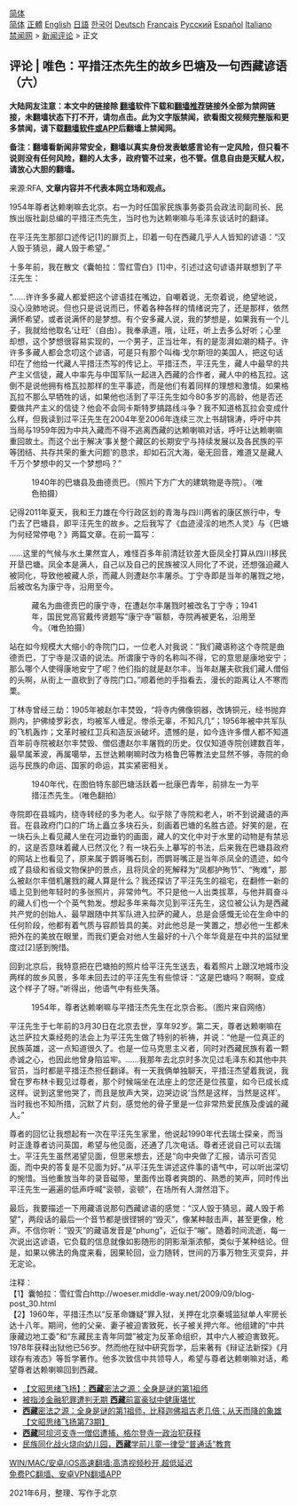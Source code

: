  <!-- 面包屑导航 --> <div class="breadcrumb"><!-- GTranslate: https://gtranslate.io/ -->  <div class="switcher notranslate">  <div class="selected">  <a href="#" onclick="return false;"> 简体</a>  </div>  <div class="option">  <a href="https://www.bannedbook.org" onclick="doGTranslate('zh-CN|zh-CN');jQuery('div.switcher div.selected a').html(jQuery(this).html());return false;" title="简体中文" class="nturl selected"> 简体</a>  <a href="https://www.bannedbook.org/zh-tw/" onclick="doGTranslate('zh-CN|zh-TW');jQuery('div.switcher div.selected a').html(jQuery(this).html());return false;" title="繁體中文" class="nturl"> 正體</a>  <a href="https://www.bannedbook.org/en/" onclick="doGTranslate('zh-CN|en');jQuery('div.switcher div.selected a').html(jQuery(this).html());return false;" title="English" class="nturl"> English</a>  <a href="https://www.bannedbook.org/ja/" onclick="doGTranslate('zh-CN|ja');jQuery('div.switcher div.selected a').html(jQuery(this).html());return false;" title="日本語" class="nturl"> 日語</a>  <a href="https://www.bannedbook.org/ko/" onclick="doGTranslate('zh-CN|ko');jQuery('div.switcher div.selected a').html(jQuery(this).html());return false;" title="한국어" class="nturl"> 한국어</a>  <a href="https://www.bannedbook.org/de/" onclick="doGTranslate('zh-CN|de');jQuery('div.switcher div.selected a').html(jQuery(this).html());return false;" title="Deutsch" class="nturl"> Deutsch</a>  <a href="https://www.bannedbook.org/fr/" onclick="doGTranslate('zh-CN|fr');jQuery('div.switcher div.selected a').html(jQuery(this).html());return false;" title="Français" class="nturl"> Français</a>  <a href="https://www.bannedbook.org/ru/" onclick="doGTranslate('zh-CN|ru');jQuery('div.switcher div.selected a').html(jQuery(this).html());return false;" title="Русский" class="nturl"> Русский</a>  <a href="https://www.bannedbook.org/es/" onclick="doGTranslate('zh-CN|es');jQuery('div.switcher div.selected a').html(jQuery(this).html());return false;" title="Español" class="nturl"> Español</a>  <a href="https://www.bannedbook.org/it/" onclick="doGTranslate('zh-CN|it');jQuery('div.switcher div.selected a').html(jQuery(this).html());return false;" title="Italiano" class="nturl"> Italiano</a>  </div>  </div>      <div class='breadcrumb-sub'><!-- Breadcrumb NavXT 6.3.0 --> <a href="https://www.bannedbook.org/" class="home">禁闻网</a> &gt; <a href="https://www.bannedbook.org/bnews/comments/" class="category">新闻评论</a> &gt; 正文</div></div><h2>评论 | 唯色：平措汪杰先生的故乡巴塘及一句西藏谚语（六）</h2> <p class="notice"><b>大陆网友注意：本文中的链接除 <a href="https://github.com/bannedbook/fanqiang" >翻墙</a>软件下载和<a href="https://github.com/killgcd/justmysocks/blob/master/README.md">翻墙推荐</a>链接外全部为禁网链接，未翻墙状态下打不开，请勿点击。此为文字版禁闻，欲看图文视频完整版和更多禁闻，请下载<a href="https://github.com/bannedbook/fanqiang">翻墙软件或APP</a>后翻墙上禁闻网。</p><p>备注：翻墙看新闻非常安全，翻墙以真实身份发表敏感言论有一定风险，但只看不说则没有任何风险，翻的人太多，政府管不过来，也不管。信息自由是天赋人权，请放心大胆的翻墙。</b></p>  <div class="entry"> <p>来源:RFA, <strong>文章内容并不代表本网立场和观点。</strong></p> <p>1954&#24180;&#23562;&#32773;&#36798;&#36182;&#21895;&#22043;&#21435;&#21271;&#20140;&#12290;&#21491;&#19968;&#20026;&#26102;&#20219;&#22269;&#23478;&#27665;&#26063;&#20107;&#21153;&#22996;&#21592;&#20250;&#25919;&#27861;&#21496;&#21103;&#21496;&#38271;&#12289;&#27665;&#26063;&#20986;&#29256;&#31038;&#21103;&#24635;&#32534;&#30340;&#24179;&#25514;&#27754;&#26480;&#20808;&#29983;&#65292;&#24403;&#26102;&#20063;&#20026;&#36798;&#36182;&#21895;&#22043;&#19982;&#27611;&#27901;&#19996;&#35848;&#35805;&#26102;&#30340;&#32763;&#35793;&#12290;             </p> <p>&#22312;&#24179;&#27754;&#20808;&#29983;&#37027;&#37096;&#21475;&#36848;&#20256;&#35760;[1]&#30340;&#25161;&#39029;&#19978;&#65292;&#21360;&#30528;&#19968;&#21477;&#22312;&#35199;&#34255;&#20960;&#20046;&#20154;&#20154;&#30342;&#30693;&#30340;&#35866;&#35821;&#65306;&#8220;&#27721;&#20154;&#27585;&#20110;&#29468;&#24524;&#65292;&#34255;&#20154;&#27585;&#20110;&#24076;&#26395;&#12290;&#8221;</p> <p>&#21313;&#22810;&#24180;&#21069;&#65292;&#25105;&#22312;&#25955;&#25991;&#12298;&#22218;&#24085;&#25289;&#65306;&#38634;&#32418;&#38634;&#30333;&#12299;[1]&#20013;&#65292;&#24341;&#36848;&#36807;&#36825;&#21477;&#35866;&#35821;&#24182;&#32852;&#24819;&#21040;&#20102;&#24179;&#27754;&#20808;&#29983;&#65306;</p>  <p>&#8220;&#8230;&#8230;&#35768;&#35768;&#22810;&#22810;&#34255;&#20154;&#37117;&#29233;&#25226;&#36825;&#20010;&#35866;&#35821;&#25346;&#22312;&#22068;&#36793;&#65292;&#33258;&#22066;&#30528;&#35828;&#65292;&#26080;&#22856;&#30528;&#35828;&#65292;&#32477;&#26395;&#22320;&#35828;&#65292;&#27809;&#24515;&#27809;&#32954;&#22320;&#35828;&#12290;&#20294;&#20063;&#21482;&#26159;&#35828;&#35828;&#32780;&#24050;&#65292;&#24576;&#30528;&#21508;&#31181;&#21508;&#26679;&#30340;&#24773;&#32490;&#35828;&#23436;&#20102;&#65292;&#36824;&#26159;&#37027;&#26679;&#65292;&#20381;&#28982;&#28385;&#24576;&#24076;&#26395;&#65292;&#25110;&#32773;&#35828;&#28385;&#24576;&#30340;&#26159;&#26790;&#24819;&#12290;&#26377;&#20010;&#23433;&#22810;&#34255;&#20154;&#35828;&#65292;&#25105;&#30340;&#26790;&#24819;&#26159;&#65292;&#22914;&#26524;&#25105;&#26377;&#19968;&#20010;&#20799;&#23376;&#65292;&#25105;&#23601;&#32473;&#20182;&#21462;&#21517;&#8216;&#35753;&#26106;&#8217;&#65288;&#33258;&#30001;&#65289;&#12290;&#25105;&#22857;&#25215;&#36947;&#65292;&#21734;&#65292;&#35753;&#26106;&#65292;&#21548;&#19978;&#21435;&#22810;&#20040;&#22909;&#21548;&#65307;&#24515;&#37324;&#21364;&#24819;&#65292;&#36825;&#20010;&#26790;&#24819;&#24456;&#23481;&#26131;&#23454;&#29616;&#30340;&#65292;&#19968;&#20010;&#30007;&#23376;&#65292;&#27491;&#24403;&#22766;&#24180;&#65292;&#26377;&#30340;&#26159;&#28558;&#28227;&#22914;&#28526;&#30340;&#31934;&#23376;&#12290;&#35768;&#35768;&#22810;&#22810;&#34255;&#20154;&#37117;&#20250;&#24565;&#21480;&#36825;&#20010;&#35866;&#35821;&#65292;&#21487;&#26159;&#21482;&#26377;&#37027;&#20010;&#21483;&#26757;&#183;&#25096;&#23572;&#26031;&#22374;&#30340;&#32654;&#22269;&#20154;&#65292;&#25226;&#36825;&#21477;&#35805;&#21360;&#22312;&#20102;&#20182;&#32473;&#19968;&#20195;&#34255;&#20154;&#24179;&#25514;&#27754;&#26480;&#20889;&#30340;&#20256;&#35760;&#19978;&#12290;&#24179;&#25514;&#27754;&#26480;&#65292;&#24179;&#27754;&#20808;&#29983;&#65292;&#34255;&#20154;&#20013;&#26368;&#26089;&#30340;&#20849;&#20135;&#20027;&#20041;&#20449;&#24466;&#65292;&#34255;&#20154;&#20013;&#29575;&#20808;&#19982;&#20013;&#22269;&#20891;&#38431;&#19968;&#36215;&#36827;&#20837;&#35199;&#34255;&#30340;&#21512;&#20316;&#32773;&#65292;&#34255;&#20154;&#20013;&#30340;&#26684;&#29926;&#25289;&#12290;&#36825;&#20498;&#19981;&#26159;&#35828;&#20182;&#25317;&#26377;&#26684;&#29926;&#25289;&#37027;&#26679;&#30340;&#29983;&#24179;&#20107;&#36857;&#65292;&#32780;&#26159;&#20182;&#20204;&#26377;&#30528;&#21516;&#26679;&#30340;&#29702;&#24819;&#21644;&#28608;&#24773;&#12290;&#22914;&#26524;&#26684;&#29926;&#25289;&#19981;&#37027;&#20040;&#26089;&#29306;&#29298;&#30340;&#35805;&#65292;&#22914;&#26524;&#20182;&#20063;&#27963;&#21040;&#20102;&#24179;&#27754;&#20808;&#29983;&#22914;&#20170;80&#22810;&#23681;&#30340;&#39640;&#40836;&#65292;&#20182;&#26159;&#21542;&#36824;&#35201;&#20570;&#20849;&#20135;&#20027;&#20041;&#30340;&#20449;&#24466;&#65311;&#20182;&#20250;&#19981;&#20250;&#21516;&#21345;&#26031;&#29305;&#32599;&#25630;&#36335;&#32447;&#26007;&#20105;&#65311;&#25105;&#19981;&#30693;&#36947;&#26684;&#29926;&#25289;&#20250;&#21464;&#25104;&#20160;&#20040;&#26679;&#65292;&#20294;&#25105;&#35835;&#21040;&#36807;&#24179;&#27754;&#20808;&#29983;&#22312;2004&#24180;&#33267;2006&#24180;&#36830;&#32493;&#19977;&#27425;&#19978;&#20070;&#32993;&#38182;&#28059;&#65292;&#21628;&#21505;&#20013;&#20849;&#24403;&#23616;&#19982;1959&#24180;&#22240;&#20026;&#20013;&#20849;&#20837;&#34255;&#32780;&#19981;&#24471;&#19981;&#36867;&#31163;&#35199;&#34255;&#30340;&#36798;&#36182;&#21895;&#22043;&#23545;&#35805;&#65292;&#21628;&#21505;&#35753;&#36798;&#36182;&#21895;&#22043;&#37325;&#22238;&#25925;&#22303;&#12290;&#32780;&#36825;&#20010;&#20986;&#20110;&#35299;&#20915;&#8216;&#20107;&#20851;&#25972;&#20010;&#34255;&#21306;&#30340;&#38271;&#26399;&#23433;&#23425;&#19982;&#25345;&#32493;&#21457;&#23637;&#20197;&#21450;&#21508;&#27665;&#26063;&#30340;&#24179;&#31561;&#22242;&#32467;&#12289;&#20849;&#23384;&#20849;&#33635;&#30340;&#37325;&#22823;&#38382;&#39064;&#8217;&#30340;&#24691;&#27714;&#65292;&#21364;&#22914;&#30707;&#27785;&#22823;&#28023;&#65292;&#27627;&#26080;&#22238;&#38899;&#65292;&#38590;&#36947;&#21448;&#26159;&#34255;&#20154;&#21315;&#19975;&#20010;&#26790;&#24819;&#20013;&#30340;&#21448;&#19968;&#20010;&#26790;&#24819;&#21527;&#65311;&#8221;</p> <figure> <figcaption>1940&#24180;&#30340;&#24052;&#22616;&#21439;&#21450;&#26354;&#24503;&#36129;&#24052;&#12290;&#65288;&#29031;&#29255;&#19979;&#26041;&#24191;&#22823;&#30340;&#24314;&#31569;&#29289;&#26159;&#23546;&#38498;&#65289;&#12290;&#65288;&#21807;&#33394;&#25293;&#25668;&#65289;</figcaption></figure> <p>&#35760;&#24471;2011&#24180;&#22799;&#22825;&#65292;&#25105;&#21644;&#29579;&#21147;&#38596;&#22312;&#20170;&#34892;&#25919;&#21306;&#21010;&#30340;&#38738;&#28023;&#19982;&#22235;&#24029;&#20004;&#30465;&#30340;&#24247;&#21306;&#26053;&#34892;&#20013;&#65292;&#19987;&#38376;&#21435;&#20102;&#24052;&#22616;&#21439;&#65292;&#21363;&#24179;&#27754;&#20808;&#29983;&#30340;&#25925;&#20065;&#12290;&#20043;&#21518;&#25105;&#20889;&#20102;&#12298;&#34880;&#36857;&#28024;&#28139;&#30340;&#22320;&#26480;&#20154;&#28789;&#12299;&#19982;&#12298;&#24052;&#22616;&#20026;&#20309;&#32463;&#24120;&#20572;&#30005;&#65311;&#12299;&#20004;&#31687;&#25991;&#31456;&#12290;&#22312;&#21069;&#19968;&#31687;&#20889;&#65306;</p> <p>&#8230;&#8230;&#36825;&#37324;&#30340;&#27668;&#20505;&#19982;&#27700;&#22303;&#26524;&#28982;&#23452;&#20154;&#65292;&#38590;&#24618;&#30334;&#22810;&#24180;&#21069;&#28165;&#24311;&#38054;&#24046;&#22823;&#33251;&#20964;&#20840;&#25171;&#31639;&#20174;&#22235;&#24029;&#31227;&#27665;&#24320;&#22438;&#24052;&#22616;&#12290;&#20964;&#20840;&#26412;&#26159;&#28385;&#20154;&#65292;&#33258;&#24049;&#20197;&#21450;&#33258;&#24049;&#30340;&#27665;&#26063;&#34987;&#27721;&#20154;&#21516;&#21270;&#20102;&#19981;&#35828;&#65292;&#36824;&#24819;&#24378;&#36843;&#34255;&#20154;&#34987;&#21516;&#21270;&#65292;&#23548;&#33268;&#20182;&#34987;&#34255;&#20154;&#26432;&#65292;&#32780;&#34255;&#20154;&#21017;&#36973;&#36213;&#23572;&#20016;&#23648;&#26432;&#12290;&#19969;&#23425;&#23546;&#21363;&#26159;&#24403;&#24180;&#30340;&#23648;&#25134;&#20043;&#22320;&#65292;&#21518;&#34987;&#25913;&#21517;&#20026;&#24247;&#23425;&#23546;&#65292;&#27839;&#29992;&#33267;&#20170;&#12290;</p> <figure> <figcaption>&#34255;&#21517;&#20026;&#26354;&#24503;&#36129;&#24052;&#30340;&#24247;&#23425;&#23546;&#65292;&#22312;&#36973;&#36213;&#23572;&#20016;&#23648;&#25134;&#26102;&#34987;&#25913;&#21517;&#19969;&#23425;&#23546;&#65307;1941&#24180;&#65292;&#22269;&#27665;&#20826;&#39640;&#23448;&#25140;&#20256;&#36132;&#39064;&#20889;&#8220;&#24247;&#23425;&#23546;&#8221;&#21310;&#39069;&#65292;&#23546;&#38498;&#20877;&#34987;&#26356;&#21517;&#65292;&#27839;&#29992;&#33267;&#20170;&#12290;&#65288;&#21807;&#33394;&#25293;&#25668;&#65289;</figcaption></figure> <p>&#31449;&#22312;&#22914;&#20170;&#35268;&#27169;&#22823;&#22823;&#32553;&#23567;&#30340;&#23546;&#38498;&#38376;&#21475;&#65292;&#19968;&#20301;&#32769;&#20154;&#23545;&#25105;&#35828;&#65306;&#8220;&#25105;&#20204;&#34255;&#35821;&#31216;&#36825;&#20010;&#23546;&#38498;&#26159;&#26354;&#24503;&#36129;&#24052;&#65292;&#19969;&#23425;&#23546;&#26159;&#27721;&#35821;&#30340;&#35828;&#27861;&#12290;&#25152;&#35859;&#24247;&#23425;&#23546;&#30340;&#21517;&#31216;&#21483;&#19981;&#24471;&#65292;&#23427;&#30340;&#24847;&#24605;&#26159;&#24247;&#22320;&#23433;&#23425;&#65307;&#37027;&#20040;&#21738;&#20010;&#20154;&#20351;&#24471;&#24247;&#22320;&#23433;&#23425;&#20102;&#21602;&#65311;&#20182;&#20204;&#25351;&#30340;&#23601;&#26159;&#36213;&#23572;&#20016;&#12290;&#24403;&#24180;&#36213;&#23648;&#22827;&#30733;&#25105;&#20204;&#34255;&#20154;&#20711;&#20439;&#30340;&#22836;&#21834;&#65292;&#20174;&#34903;&#19978;&#19968;&#30452;&#30733;&#21040;&#20102;&#23546;&#38498;&#38376;&#21475;&#12290;&#8221;&#39034;&#30528;&#20182;&#30340;&#25163;&#25351;&#30475;&#21435;&#65292;&#28459;&#38271;&#30340;&#36317;&#31163;&#35753;&#20154;&#19981;&#23506;&#32780;&#26647;&#12290;</p>  <p>&#19969;&#26519;&#23546;&#26366;&#32463;&#19977;&#21163;&#65306;1905&#24180;&#34987;&#36213;&#23572;&#20016;&#28954;&#27585;&#65292;&#8220;&#23558;&#23546;&#20869;&#20315;&#20687;&#38108;&#22120;&#65292;&#25913;&#38136;&#38108;&#20803;&#65292;&#32463;&#20070;&#25243;&#24323;&#21397;&#20869;&#65292;&#25252;&#20315;&#32491;&#32599;&#24425;&#34915;&#65292;&#22343;&#34987;&#20891;&#20154;&#32544;&#36275;&#12290;&#24808;&#26432;&#26080;&#36764;&#65292;&#19981;&#30693;&#20961;&#20960;&#8221;&#65307;1956&#24180;&#34987;&#20013;&#20849;&#20891;&#38431;&#30340;&#39134;&#26426;&#36720;&#28856;&#65307;&#25991;&#38761;&#26102;&#34987;&#32418;&#21355;&#20853;&#21644;&#36896;&#21453;&#27966;&#30772;&#22351;&#12290;&#36951;&#25022;&#30340;&#26159;&#65292;&#22914;&#20170;&#36830;&#35768;&#22810;&#20711;&#20154;&#37117;&#19981;&#30693;&#36947;&#30334;&#24180;&#21069;&#23546;&#38498;&#34987;&#36213;&#23572;&#20016;&#28954;&#27585;&#12289;&#20711;&#20387;&#36973;&#36213;&#23572;&#20016;&#23648;&#25134;&#30340;&#21382;&#21490;&#12290;&#20165;&#20165;&#30693;&#36947;&#23546;&#38498;&#21019;&#24314;&#25968;&#30334;&#24180;&#65292;&#26368;&#26089;&#23646;&#33519;&#27874;&#65292;&#20877;&#23646;&#22134;&#20030;&#65292;&#20116;&#19990;&#36798;&#36182;&#21895;&#22043;&#26102;&#25913;&#20026;&#26684;&#40065;&#24052;&#31561;&#25945;&#27861;&#21490;&#26174;&#28982;&#19981;&#22815;&#65292;&#23546;&#38498;&#30340;&#21629;&#36816;&#19982;&#27665;&#26063;&#30340;&#21629;&#36816;&#12289;&#22269;&#23478;&#30340;&#21629;&#36816;&#65292;&#20854;&#23454;&#32039;&#23494;&#30456;&#20851;&#12290;</p> <p><figure> <figcaption>1940&#24180;&#20195;&#65292;&#22312;&#22270;&#20271;&#29305;&#19996;&#37096;&#24052;&#22616;&#27963;&#36291;&#30528;&#19968;&#25209;&#24247;&#24052;&#38738;&#24180;&#65292;&#21069;&#25490;&#24038;&#19968;&#20026;&#24179;&#25514;&#27754;&#26480;&#20808;&#29983;&#12290;&#65288;&#21807;&#33394;&#32763;&#25293;&#65289;</figcaption></figure> <p>&#23546;&#38498;&#21363;&#22312;&#21439;&#22478;&#20869;&#65292;&#32469;&#23546;&#36716;&#32463;&#30340;&#22810;&#20026;&#32769;&#20154;&#12290;&#20284;&#20046;&#38500;&#20102;&#23546;&#38498;&#21644;&#32769;&#20154;&#65292;&#21548;&#19981;&#21040;&#35828;&#34255;&#35821;&#30340;&#22768;&#38899;&#12290;&#22312;&#21439;&#25919;&#24220;&#38376;&#21475;&#30340;&#24191;&#22330;&#19978;&#30679;&#31435;&#22810;&#22359;&#30707;&#22836;&#65292;&#21051;&#30011;&#30528;&#24052;&#22616;&#30340;&#21517;&#32988;&#21476;&#36857;&#12290;&#22909;&#31505;&#30340;&#26159;&#65292;&#22312;&#19968;&#22359;&#30707;&#22836;&#19978;&#30475;&#35265;&#34255;&#20154;&#22352;&#22312;&#27827;&#36793;&#22402;&#38035;&#30340;&#30011;&#38754;&#65292;&#34255;&#20154;&#30340;&#25991;&#21270;&#20013;&#23545;&#20110;&#27700;&#37324;&#30340;&#21160;&#29289;&#26159;&#26377;&#31105;&#24524;&#30340;&#65292;&#36825;&#26159;&#21542;&#24847;&#21619;&#30528;&#34255;&#20154;&#24050;&#28982;&#27721;&#21270;&#65311;&#26377;&#19968;&#22359;&#30707;&#22836;&#19978;&#25721;&#20889;&#30340;&#20070;&#27861;&#65292;&#21518;&#26469;&#25105;&#22312;&#24052;&#22616;&#21439;&#25919;&#24220;&#30340;&#32593;&#31449;&#19978;&#20063;&#30475;&#35265;&#20102;&#65292;&#21407;&#26469;&#23646;&#20110;&#40550;&#21733;&#22068;&#30707;&#21051;&#65292;&#32780;&#40550;&#21733;&#22068;&#27491;&#26159;&#24403;&#24180;&#26432;&#20964;&#20840;&#30340;&#36951;&#36857;&#65292;&#22914;&#20170;&#25104;&#20102;&#21439;&#32423;&#21644;&#30465;&#32423;&#25991;&#29289;&#20445;&#25252;&#30340;&#26223;&#28857;&#65292;&#19988;&#23558;&#20964;&#20840;&#30340;&#27515;&#35299;&#37322;&#20026;&#8220;&#20964;&#37117;&#25252;&#27529;&#33410;&#8221;&#12289;&#8220;&#27529;&#38590;&#8221;&#65292;&#37027;&#20040;&#34987;&#36213;&#23572;&#20016;&#20511;&#26426;&#23648;&#25134;&#30340;&#34255;&#20154;&#31639;&#26159;&#20160;&#20040;&#65311;&#25105;&#36824;&#25506;&#35775;&#20102;&#24179;&#27754;&#20808;&#29983;&#30340;&#31062;&#23429;&#65292;&#22312;&#32763;&#20462;&#19968;&#26032;&#30340;&#22681;&#19978;&#35265;&#21040;&#20182;&#24180;&#36731;&#26102;&#30340;&#22810;&#24352;&#29031;&#29255;&#65292;&#38750;&#24120;&#24069;&#27668;&#12290;&#19981;&#21482;&#26159;&#20182;&#19968;&#20154;&#20986;&#31867;&#25300;&#33795;&#65292;&#19982;&#20182;&#24182;&#32937;&#22859;&#26007;&#30340;&#34255;&#20154;&#20204;&#20063;&#19968;&#20010;&#20010;&#33521;&#27668;&#21187;&#21457;&#12290;&#24819;&#36215;&#22810;&#24180;&#26469;&#27599;&#27425;&#35265;&#21040;&#24179;&#27754;&#20808;&#29983;&#65292;&#36825;&#20301;&#34987;&#20844;&#35748;&#20026;&#26159;&#35199;&#34255;&#20849;&#20135;&#20826;&#30340;&#21019;&#22987;&#20154;&#12289;&#26368;&#26089;&#36319;&#38543;&#20013;&#20849;&#20891;&#38431;&#36827;&#20837;&#25289;&#33832;&#30340;&#34255;&#20154;&#65292;&#24635;&#26159;&#20250;&#24863;&#24936;&#26080;&#35770;&#22312;&#29983;&#21629;&#20013;&#30340;&#20219;&#20309;&#38454;&#27573;&#65292;&#20182;&#37117;&#26377;&#30528;&#27668;&#36136;&#19982;&#23481;&#39068;&#30342;&#20855;&#30340;&#32654;&#12290;&#23545;&#27492;&#20182;&#24635;&#26159;&#19968;&#31505;&#32622;&#20043;&#65292;&#24819;&#24517;&#20182;&#19968;&#29983;&#37117;&#26410;&#25226;&#22806;&#22312;&#30340;&#32654;&#25918;&#22312;&#30524;&#37324;&#65292;&#32780;&#25105;&#20204;&#26356;&#20250;&#23545;&#20182;&#20154;&#29983;&#26368;&#22909;&#30340;&#21313;&#20843;&#20010;&#24180;&#21326;&#31455;&#26159;&#22312;&#20013;&#20849;&#30340;&#30417;&#29425;&#37324;&#24230;&#36807;[2]&#24863;&#21040;&#24779;&#24796;&#12290;</p> <p>&#22238;&#21040;&#21271;&#20140;&#21518;&#65292;&#25105;&#29305;&#24847;&#25226;&#22312;&#24052;&#22616;&#25293;&#30340;&#29031;&#29255;&#32473;&#24179;&#27754;&#20808;&#29983;&#36865;&#21435;&#65292;&#30475;&#30528;&#29031;&#29255;&#19978;&#36319;&#27721;&#22320;&#22478;&#24066;&#27809;&#20004;&#26679;&#30340;&#25925;&#20065;&#39118;&#26223;&#65292;&#22810;&#24180;&#26410;&#22238;&#21435;&#36807;&#30340;&#24179;&#27754;&#20808;&#29983;&#26377;&#20123;&#24778;&#35766;&#65306;&#8220;&#36825;&#26159;&#24052;&#22616;&#21527;&#65311;&#21834;&#21834;&#65292;&#21464;&#25104;&#36825;&#20010;&#26679;&#23376;&#20102;&#21568;&#12290;&#8221;&#21548;&#24471;&#20986;&#65292;&#20182;&#35821;&#27668;&#20013;&#26377;&#20123;&#22833;&#33853;&#12290;</p> <p><figure> <figcaption>1954&#24180;&#65292;&#23562;&#32773;&#36798;&#36182;&#21895;&#22043;&#19982;&#24179;&#25514;&#27754;&#26480;&#20808;&#29983;&#22312;&#21271;&#20140;&#21512;&#24433;&#12290;&#65288;&#22270;&#29255;&#26469;&#33258;&#32593;&#32476;&#65289;</figcaption></figure> </p>  <p>&#24179;&#27754;&#20808;&#29983;&#20110;&#19971;&#24180;&#21069;&#30340;3&#26376;30&#26085;&#22312;&#21271;&#20140;&#21435;&#19990;&#65292;&#20139;&#24180;92&#23681;&#12290;&#31532;&#20108;&#22825;&#65292;&#23562;&#32773;&#36798;&#36182;&#21895;&#22043;&#22312;&#36798;&#20848;&#33832;&#25289;&#22823;&#20056;&#32463;&#33489;&#30340;&#27861;&#20250;&#19978;&#20026;&#24179;&#27754;&#20808;&#29983;&#20570;&#20102;&#29305;&#21035;&#30340;&#31048;&#31095;&#65292;&#24182;&#35828;&#65306;&#8220;&#20182;&#26159;&#19968;&#20301;&#30495;&#27491;&#30340;&#27665;&#26063;&#33521;&#38596;&#65292;&#36825;&#19968;&#28857;&#30693;&#36947;&#24456;&#20037;&#20102;&#12290;&#20063;&#26159;&#19968;&#20301;&#39532;&#20811;&#24605;&#20027;&#20041;&#32773;&#65292;&#21516;&#26102;&#23545;&#35199;&#34255;&#27665;&#26063;&#26377;&#30528;&#19968;&#39063;&#36196;&#35802;&#20043;&#24515;&#65292;&#20063;&#22240;&#27492;&#20182;&#26366;&#36523;&#38519;&#30417;&#29282;&#12290;&#8230;&#8230;&#25105;&#37027;&#24180;&#21435;&#21271;&#20140;&#26102;&#22810;&#27425;&#35265;&#36807;&#27611;&#27901;&#19996;&#21644;&#20854;&#20182;&#20013;&#20849;&#23448;&#21592;&#65292;&#24403;&#26102;&#37117;&#26159;&#24179;&#25514;&#27754;&#26480;&#25285;&#20219;&#32763;&#35793;&#12290;&#26377;&#19968;&#22825;&#25105;&#20457;&#21333;&#29420;&#32842;&#22825;&#65292;&#24179;&#25514;&#27754;&#26480;&#26395;&#30528;&#25105;&#35828;&#65292;&#25105;&#26366;&#22312;&#32599;&#24067;&#26519;&#21345;&#35280;&#35265;&#36807;&#23562;&#32773;&#65292;&#37027;&#20010;&#26102;&#20505;&#31471;&#22352;&#22312;&#27861;&#24231;&#19978;&#30340;&#24744;&#36824;&#26159;&#20301;&#23401;&#31461;&#65292;&#22914;&#20170;&#24050;&#25104;&#38271;&#25104;&#36825;&#26679;&#12290;&#35828;&#21040;&#36825;&#37324;&#20182;&#21741;&#20102;&#65292;&#32780;&#19988;&#26159;&#25918;&#22768;&#22823;&#21741;&#65292;&#36793;&#21741;&#36793;&#35828;&#8216;&#24403;&#28982;&#26159;&#36825;&#26679;&#65292;&#24403;&#28982;&#26159;&#36825;&#26679;&#8217;&#12290;&#24403;&#26102;&#25105;&#20063;&#19981;&#30693;&#25152;&#25514;&#65292;&#27785;&#40664;&#20102;&#29255;&#21051;&#65292;&#24863;&#35273;&#20182;&#30340;&#39592;&#23376;&#37324;&#26159;&#19968;&#20301;&#38750;&#24120;&#28909;&#29233;&#27665;&#26063;&#21450;&#34388;&#35802;&#30340;&#34255;&#20154;&#12290;&#8221;</p> <p>&#23562;&#32773;&#30340;&#22238;&#24518;&#35753;&#25105;&#24819;&#36215;&#26377;&#19968;&#27425;&#22312;&#24179;&#27754;&#20808;&#29983;&#23478;&#37324;&#65292;&#20182;&#35828;&#36215;1990&#24180;&#20195;&#21435;&#29790;&#22763;&#25506;&#20146;&#65292;&#32780;&#24403;&#26102;&#27491;&#36898;&#23562;&#32773;&#35775;&#38382;&#33521;&#22269;&#65292;&#24076;&#26395;&#19982;&#20182;&#35265;&#38754;&#65292;&#36824;&#36890;&#20102;&#20960;&#27425;&#30005;&#35805;&#12290;&#23562;&#32773;&#36824;&#35828;&#33258;&#24049;&#21487;&#20197;&#21435;&#29790;&#22763;&#12290;&#24179;&#27754;&#20808;&#29983;&#34429;&#28982;&#28212;&#26395;&#35265;&#38754;&#65292;&#20294;&#24605;&#26469;&#24819;&#21435;&#65292;&#36824;&#26159;&#8220;&#21521;&#20013;&#22830;&#20570;&#20102;&#27719;&#25253;&#65292;&#35831;&#31034;&#21487;&#21542;&#35265;&#38754;&#65292;&#32780;&#20013;&#22830;&#30340;&#31572;&#22797;&#26159;&#19981;&#35265;&#38754;&#20026;&#22909;&#12290;&#8221;&#20174;&#24179;&#27754;&#20808;&#29983;&#35762;&#36848;&#36825;&#20214;&#20107;&#30340;&#35821;&#27668;&#20013;&#65292;&#21487;&#20197;&#21548;&#20986;&#28145;&#20999;&#30340;&#24779;&#24796;&#12290;&#24403;&#20182;&#37325;&#25918;&#24403;&#24180;&#30340;&#24405;&#38899;&#30913;&#24102;&#65292;&#37324;&#38754;&#20256;&#20986;&#23562;&#32773;&#29245;&#26391;&#30340;&#12289;&#29087;&#24713;&#30340;&#31505;&#22768;&#65292;&#21516;&#26102;&#20256;&#20986;&#24179;&#27754;&#20808;&#29983;&#19968;&#36941;&#36941;&#30340;&#20302;&#22768;&#21628;&#21898;&#8220;&#34926;&#39039;&#65292;&#34926;&#39039;&#8221;&#65292;&#22312;&#22330;&#25152;&#26377;&#20154;&#28536;&#28982;&#27882;&#19979;&#12290;</p> <p>&#26368;&#21518;&#65292;&#25105;&#35201;&#25551;&#36848;&#19968;&#19979;&#29992;&#34255;&#35821;&#35828;&#37027;&#21477;&#35199;&#34255;&#35866;&#35821;&#30340;&#24863;&#35273;&#65306;&#8220;&#27721;&#20154;&#27585;&#20110;&#29468;&#24524;&#65292;&#34255;&#20154;&#27585;&#20110;&#24076;&#26395;&#8221;&#65292;&#20004;&#27573;&#35805;&#30340;&#26368;&#21518;&#19968;&#20010;&#38899;&#33410;&#37117;&#26159;&#24456;&#38143;&#38197;&#30340;&#8220;&#27585;&#28781;&#8221;&#65292;&#20687;&#26576;&#31181;&#25970;&#20987;&#22768;&#65292;&#29978;&#33267;&#26356;&#20687;&#65292;&#26538;&#22768;&#12290;&#19981;&#20449;&#20320;&#21548;&#65306;&#8220;&#27585;&#28781;&#8221;&#30340;&#34255;&#35821;&#21457;&#38899;&#26159;&#8220;phung&#8221;&#65292;&#36817;&#20284;&#20110;&#8220;&#22051;&#8221;&#12290;&#38543;&#30528;&#26102;&#38388;&#27969;&#36893;&#65292;&#27599;&#19968;&#27425;&#35828;&#20986;&#36825;&#35866;&#35821;&#65292;&#23427;&#36127;&#36733;&#30340;&#20449;&#24687;&#23601;&#20687;&#22914;&#24433;&#38543;&#24418;&#30340;&#38452;&#24433;&#28176;&#28176;&#27987;&#37057;&#65292;&#31867;&#20284;&#20110;&#26576;&#31181;&#32467;&#35770;&#12290;&#20294;&#26159;&#65292;&#22914;&#26524;&#20197;&#20315;&#27861;&#30340;&#35282;&#24230;&#26469;&#30475;&#65292;&#22240;&#26524;&#36718;&#22238;&#65292;&#19994;&#21147;&#38543;&#36716;&#65292;&#19990;&#38388;&#30340;&#19975;&#20107;&#19975;&#29289;&#29983;&#28781;&#21464;&#24322;&#65292;&#24182;&#26080;&#23450;&#35770;&#12290;</p> <p>&#27880;&#37322;&#65306;<br />&#12304;1&#12305;&#22218;&#24085;&#25289;&#65306;&#38634;&#32418;&#38634;&#30333;http://woeser.middle-way.net/2009/09/blog-post_30.html<br />&#12304;2&#12305;1960&#24180;&#65292;&#24179;&#25514;&#27754;&#26480;&#20197;&#8220;&#21453;&#38761;&#21629;&#23244;&#30097;&#8221;&#32618;&#20837;&#29425;&#65292;&#20851;&#25276;&#22312;&#21271;&#20140;&#31206;&#22478;&#30417;&#29425;&#21333;&#20154;&#29282;&#25151;&#38271;&#36798;&#21313;&#20843;&#24180;&#12290;&#26399;&#38388;&#65292;&#20182;&#30340;&#29238;&#20146;&#12289;&#22971;&#23376;&#34987;&#36843;&#23475;&#33268;&#27515;&#65292;&#38271;&#23376;&#34987;&#20851;&#25276;&#20845;&#24180;&#12290;&#20182;&#32452;&#24314;&#30340;&#8220;&#20013;&#20849;&#24247;&#34255;&#36793;&#22320;&#24037;&#22996;&#8221;&#21644;&#8220;&#19996;&#34255;&#27665;&#20027;&#38738;&#24180;&#21516;&#30431;&#8221;&#34987;&#23450;&#20026;&#21453;&#38761;&#21629;&#32452;&#32455;&#65292;&#20854;&#20013;&#20845;&#20154;&#34987;&#36843;&#23475;&#33268;&#27515;&#12290;1978&#24180;&#33719;&#37322;&#20986;&#29425;&#20182;&#24050;56&#23681;&#12290;&#28982;&#32780;&#20182;&#22312;&#29425;&#20013;&#30740;&#31350;&#21746;&#23398;&#65292;&#21518;&#26469;&#33879;&#26377;&#12298;&#36777;&#35777;&#27861;&#26032;&#25506;&#12299;&#12298;&#26376;&#29699;&#23384;&#26377;&#28082;&#24577;&#12299;&#31561;&#21746;&#23398;&#33879;&#20316;&#12290;&#20182;&#22810;&#27425;&#33268;&#20449;&#20013;&#20849;&#39046;&#23548;&#20154;&#65292;&#24076;&#26395;&#19982;&#23562;&#32773;&#36798;&#36182;&#21895;&#22043;&#23545;&#35805;&#65292;&#24076;&#26395;&#23562;&#32773;&#36798;&#36182;&#21895;&#22043;&#22238;&#21040;&#35199;&#34255;&#12290; </p>  <ul class='op-related-articles' title='相关阅读'> <li><a href='https://www.bannedbook.org/bnews/comments/20210810/1603749.html' target='_blank'>【文昭思绪飞扬】：<b>西藏</b>密法之源：全身是谜的第1祖师</a></li> <li><a href='https://www.bannedbook.org/bnews/baitai/20210808/1602495.html' target='_blank'>被指涉金融犯罪遭判无期 <b>西藏</b>前富豪狱中健康堪忧</a></li> <li><a href='https://www.bannedbook.org/bnews/bannedvideo/20210808/1602397.html' target='_blank'><b>西藏</b>密法之源：全身是谜的第1祖师，比释迦佛祖古老几倍；从天而降的象雄【文昭思绪飞扬第73期】</a></li> <li><a href='https://www.bannedbook.org/bnews/renquan/xizang/20210805/1600877.html' target='_blank'><b>西藏</b>阿坝河支寺一僧侣遭捕，格尔登寺一政治犯获释</a></li> <li><a href='https://www.bannedbook.org/bnews/renquan/xizang/20210805/1600876.html' target='_blank'>民族同化战火烧向幼儿园，<b>西藏</b>学前儿童一律受“普通话”教育</a></li> </ul> <p class="texttj"> <a href="https://github.com/bannedbook/fanqiang/wiki/V2ray%E6%9C%BA%E5%9C%BA" target="_blank">WIN/MAC/安卓/iOS高速翻墙:高清视频秒开,超低延迟</a><br/> <a href="https://github.com/bannedbook/fanqiang/wiki/%E7%A6%81%E9%97%BB%E7%BD%91%E5%AE%89%E5%8D%93%E7%BF%BB%E5%A2%99%E6%96%B0%E9%97%BBAPP" target="_blank">免费PC翻墙、安卓VPN翻墙APP</a></p><p>2021&#24180;6&#26376;&#65292;&#25972;&#29702;&#12289;&#20889;&#20316;&#20110;&#21271;&#20140;</p><a name='sharetosocial'></a>  <div style="margin-bottom:5px;padding-bottom:5px;clear:both"> <div id="archive-pix-1" class="banner-ads"> <!-- AuctionX Display platform tag START --> <div id="26318x728x90x621x_ADSLOT2" clicktrack="%%CLICK_URL_ESC%%"></div> <!-- AuctionX Display platform tag END --> </div> <div id="archive-pix-2" class="banner-ads"> <!-- AuctionX Display platform tag START --> <div id="26315x300x250x621x_ADSLOT2" clicktrack="%%CLICK_URL_ESC%%"></div> <!-- AuctionX Display platform tag END --> </div> </div>  <div id="archive-pix-1" class="banner-ads"> <!-- AuctionX Display platform tag START --> <div id="26318x728x90x621x_ADSLOT3" clicktrack="%%CLICK_URL_ESC%%"></div> <!-- AuctionX Display platform tag END --> </div> </div><!--END ENTRY--> 